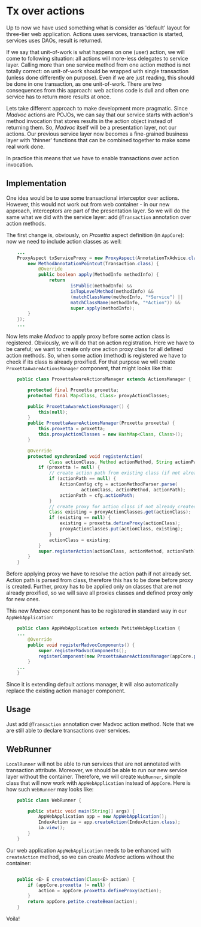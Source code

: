 # Tx over actions

Up to now we have used something what is consider as \'default\' layout
for three-tier web application. Actions uses services, transaction is
started, services uses DAOs, result is returned.

If we say that unit-of-work is what happens on one (user) action, we
will come to following situation: all actions will more-less delegates
to service layer. Calling more than one service method from one action
method is not totally correct: on unit-of-work should be wrapped with
single transaction (unless done differently on purpose). Even if we are
just reading, this should be done in one transaction, as one
unit-of-work. There are two consequences from this approach: web actions
code is dull and often one service has to return more results at once.

Lets take different approach to make development more pragmatic. Since
*Madvoc* actions are POJOs, we can say that our service starts with
action\'s method invocation that stores results in the action object
instead of returning them. So, *Madvoc* itself will be a presentation
layer, not our actions. Our previous service layer now becomes a
fine-grained business layer with \'thinner\' functions that can be
combined together to make some real work done.

In practice this means that we have to enable transactions over action
invocation.

## Implementation

One idea would be to use some transactional interceptor over actions.
However, this would not work out from web container - in our new
approach, interceptors are part of the presentation layer. So we will do
the same what we did with the service layer: add `@Transaction`
annotation over action methods.

The first change is, obviously, on *Proxetta* aspect definition (in
`AppCore`): now we need to include action classes as well:

~~~~~ java
    ...
    ProxyAspect txServiceProxy = new ProxyAspect(AnnotationTxAdvice.class,
    	new MethodAnnotationPointcut(Transaction.class) {
    		@Override
    		public boolean apply(MethodInfo methodInfo) {
    			return
    					isPublic(methodInfo) &&
    					isTopLevelMethod(methodInfo) &&
    					(matchClassName(methodInfo, "*Service") ||
    					matchClassName(methodInfo, "*Action")) &&
    					super.apply(methodInfo);
    	}
    });
    ...
~~~~~

Now lets make *Madvoc* to apply proxy before some action class is
registered. Obviously, we will do that on action registration. Here we
have to be careful; we want to create only one action proxy class for
all defined action methods. So, when some action (method) is registered
we have to check if its class is already proxified. For that purpose we
will create `ProxettaAwareActionsManager` component, that might looks
like this:

~~~~~ java
    public class ProxettaAwareActionsManager extends ActionsManager {

    	protected final Proxetta proxetta;
    	protected final Map<Class, Class> proxyActionClasses;

    	public ProxettaAwareActionsManager() {
    		this(null);
    	}
    	public ProxettaAwareActionsManager(Proxetta proxetta) {
    		this.proxetta = proxetta;
    		this.proxyActionClasses = new HashMap<Class, Class>();
    	}

    	@Override
    	protected synchronized void registerAction(
                Class actionClass, Method actionMethod, String actionPath) {
    		if (proxetta != null) {
    			// create action path from existing class (if not already exist)
    			if (actionPath == null) {
    				ActionConfig cfg = actionMethodParser.parse(
                            actionClass, actionMethod, actionPath);
    				actionPath = cfg.actionPath;
    			}
    			// create proxy for action class if not already created
    			Class existing = proxyActionClasses.get(actionClass);
    			if (existing == null) {
    				existing = proxetta.defineProxy(actionClass);
    				proxyActionClasses.put(actionClass, existing);
    			}
    			actionClass = existing;
    		}
    		super.registerAction(actionClass, actionMethod, actionPath);
    	}
    }
~~~~~

Before applying proxy we have to resolve the action path if not already
set. Action path is parsed from class, therefore this has to be done
before proxy is created. Further, proxy has to be applied only on
classes that are not already proxified, so we will save all proxies
classes and defined proxy only for new ones.

This new *Madvoc* component has to be registered in standard way in our
`AppWebApplication`\:

~~~~~ java
    public class AppWebApplication extends PetiteWebApplication {
    ...
    	@Override
    	public void registerMadvocComponents() {
    		super.registerMadvocComponents();
    		registerComponent(new ProxettaAwareActionsManager(appCore.proxetta));
    	}
    ...
    }
~~~~~

Since it is extending default actions manager, it will also
automatically replace the existing action manager component.

## Usage

Just add `@Transaction` annotation over Madvoc action method. Note that
we are still able to declare transactions over services.

## WebRunner

`LocalRunner` will not be able to run services that are not annotated
with transaction attribute. Moreover, we should be able to run our new
service layer without the container. Therefore, we will create
`WebRunner`, simple class that will now work with `AppWebApplication`
instead of `AppCore`. Here is how such `WebRunner` may looks like:

~~~~~ java
    public class WebRunner {

    	public static void main(String[] args) {
    		AppWebApplication app = new AppWebApplication();
    		IndexAction ia = app.createAction(IndexAction.class);
    		ia.view();
    	}
    }
~~~~~

Our web application `AppWebApplication` needs to be enhanced with
`createAction` method, so we can create *Madvoc* actions without the
container:

~~~~~ java

    public <E> E createAction(Class<E> action) {
    	if (appCore.proxetta != null) {
    		action = appCore.proxetta.defineProxy(action);
    	}
    	return appCore.petite.createBean(action);
    }
~~~~~

Voila!
